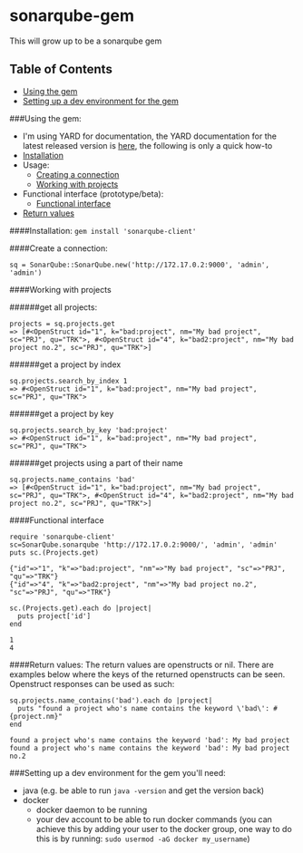 # sonarqube-gem
This will grow up to be a sonarqube gem

## Table of Contents
 - [Using the gem](#using-the-gem)
 - [Setting up a dev environment for the gem](#setting-up-a-dev-environment-for-the-gem)
 
###Using the gem:
 - I'm using YARD for documentation, the YARD documentation for the latest released version is [here](http://www.rubydoc.info/gems/sonarqube-client), the following is only a quick how-to
 - [Installation](#installation)
 - Usage:
   - [Creating a connection](#creating-a-connection)
   - [Working with projects](#working-with-projects)
 - Functional interface (prototype/beta):
   - [Functional interface](#functional-interface)
 - [Return values](#return-values)
   
####Installation:
```gem install 'sonarqube-client'```

####Create a connection:
```
sq = SonarQube::SonarQube.new('http://172.17.0.2:9000', 'admin', 'admin')
```
####Working with projects

######get all projects:
```
projects = sq.projects.get
=> [#<OpenStruct id="1", k="bad:project", nm="My bad project", sc="PRJ", qu="TRK">, #<OpenStruct id="4", k="bad2:project", nm="My bad project no.2", sc="PRJ", qu="TRK">]
```
######get a project by index
```
sq.projects.search_by_index 1
=> #<OpenStruct id="1", k="bad:project", nm="My bad project", sc="PRJ", qu="TRK">
```
######get a project by key
```
sq.projects.search_by_key 'bad:project'
=> #<OpenStruct id="1", k="bad:project", nm="My bad project", sc="PRJ", qu="TRK">
```
######get projects using a part of their name
```
sq.projects.name_contains 'bad'
=> [#<OpenStruct id="1", k="bad:project", nm="My bad project", sc="PRJ", qu="TRK">, #<OpenStruct id="4", k="bad2:project", nm="My bad project no.2", sc="PRJ", qu="TRK">]
```

####Functional interface
```
require 'sonarqube-client'
sc=SonarQube.sonarqube 'http://172.17.0.2:9000/', 'admin', 'admin'
puts sc.(Projects.get)

{"id"=>"1", "k"=>"bad:project", "nm"=>"My bad project", "sc"=>"PRJ", "qu"=>"TRK"}
{"id"=>"4", "k"=>"bad2:project", "nm"=>"My bad project no.2", "sc"=>"PRJ", "qu"=>"TRK"}

sc.(Projects.get).each do |project|
  puts project['id']
end  

1
4
```
####Return values:
The return values are openstructs or nil. There are examples below where the keys of the returned openstructs can be seen. Openstruct responses can be used as such:
```
sq.projects.name_contains('bad').each do |project|
  puts "found a project who's name contains the keyword \'bad\': #{project.nm}"
end  

found a project who's name contains the keyword 'bad': My bad project
found a project who's name contains the keyword 'bad': My bad project no.2
```

###Setting up a dev environment for the gem
you'll need: 
  - java (e.g. be able to run ```java -version``` and get the version back)
  - docker
    - docker daemon to be running 
    - your dev account to be able to run docker commands (you can achieve this by adding your user to the docker group, one way to do this is by running: ```sudo usermod -aG docker my_username```)
